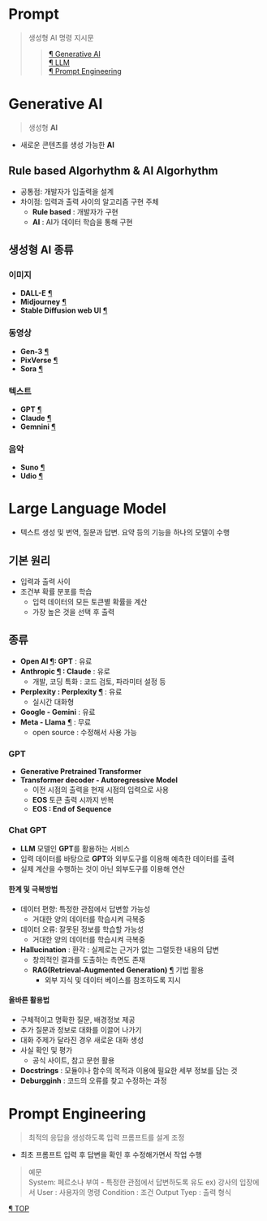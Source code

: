 # Prompt
> 생성형 AI 명령 지시문<br>
>> [¶ Generative AI](#generative-ai)<br>
[¶ LLM](#large-language-model)<br>
[¶ Prompt Engineering](#prompt-engineering)<br>
# Generative AI
> 생성형 **AI**
- 새로운 콘텐츠를 생성 가능한 **AI**

## Rule based Algorhythm & AI Algorhythm
- 공통점: 개발자가 입출력을 설계
- 차이점: 입력과 출력 사이의 알고리즘 구현 주체
  - **Rule based** : 개발자가 구현
  - **AI** : AI가 데이터 학습을 통해 구현

## 생성형 AI 종류
### 이미지
- **DALL-E** [¶](https://openai.com/index/dall-e-3/)
- **Midjourney** [¶](https://www.midjourney.com/home)
- **Stable Diffusion web UI** [¶](https://github.com/AUTOMATIC1111/stable-diffusion-webui)
### 동영상
- **Gen-3** [¶](https://runwayml.com/research/introducing-gen-3-alpha)
- **PixVerse** [¶](https://runwayml.com/research/introducing-gen-3-alpha)
- **Sora** [¶](https://openai.com/index/sora/)
### 텍스트
- **GPT** [¶](https://openai.com/index/gpt-4/)
- **Claude** [¶](https://claude.ai/login?returnTo=%2F%3F)
- **Gemnini** [¶](https://gemini.google.com/?hl=ko)
### 음악
- **Suno** [¶](https://suno.com)
- **Udio** [¶](https://www.udio.com)

# Large Language Model
- 텍스트 생성 및 번역, 질문과 답변. 요약 등의 기능을 하나의 모델이 수행
## 기본 원리
- 입력과 출력 사이
- 조건부 확률 분포를 학습
  - 입력 데이터의 모든 토큰별 확률을 계산
  - 가장 높은 것을 선택 후 출력

## 종류
- **Open AI [¶](https://openai.com): GPT**  : 유료
- **Anthropic [¶](https://docs.anthropic.com/en/home) : Claude** : 유로
  - 개발, 코딩 특화 : 코드 검토, 파라미터 설정 등
- **Perplexity : Perplexity [¶](https://www.perplexity.ai)** : 유료
  - 실시간 대화형
- **Google - Gemini** : 유료
- **Meta - Llama** [¶](https://www.llama.com) : 무료
  - open source : 수정해서 사용 가능

### GPT
- **Generative Pretrained Transformer**
- **Transformer decoder - Autoregressive Model**
  - 이전 시점의 출력을 현재 시점의 입력으로 사용
  - **EOS** 토큰 출력 시까지 반복
  - **EOS : End of Sequence**

### Chat GPT
- **LLM** 모델인 **GPT**를 활용하는 서비스
- 입력 데이터를 바탕으로 **GPT**와 외부도구를 이용해 예측한 데이터를 출력
- 실제 계산을 수행하는 것이 아닌 외부도구를 이용해 연산

#### 한계 및 극복방법
- 데이터 편향: 특정한 관점에서 답변할 가능성
  - 거대한 양의 데이터를 학습시켜 극복중
- 데이터 오류: 잘못된 정보를 학습할 가능성
  - 거대한 양의 데이터를 학습시켜 극복중
- **Hallucination** : 환각 : 실제로는 근거가 없는 그럴듯한 내용의 답변
  - 창의적인 결과를 도출하는 측면도 존재
  - **RAG(Retrieval-Augmented Generation)** [¶](https://aws.amazon.com/ko/what-is/retrieval-augmented-generation/) 기법 활용 
    - 외부 지식 및 데이터 베이스를 참조하도록 지시

#### 올바른 활용법
- 구체적이고 명확한 질문, 배경정보 제공
- 추가 질문과 정보로 대화를 이끌어 나가기
- 대화 주제가 달라진 경우 새로운 대화 생성
- 사실 확인 및 평가
  - 공식 사이트, 참고 문헌 활용
- **Docstrings** : 모듈이나 함수의 목적과 이용에 필요한 세부 정보를 담는 것
- **Deburgginh** : 코드의 오류를 찾고 수정하는 과정

# Prompt Engineering
> 최적의 응답을 생성하도록 입력 프롬프트를 설계 조정
- 최초 프롬프트 입력 후 답변을 확인 후 수정해가면서 작업 수행
> 예문<br>
System: 페르소나 부여 - 특정한 관점에서 답변하도록 유도 ex) 강사의 입장에서
User : 사용자의 명령 
Condition : 조건 
Output Tyep : 출력 형식

[¶ TOP](#prompt)
